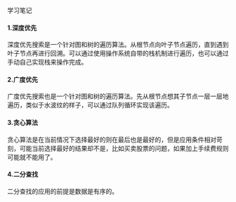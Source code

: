 学习笔记

#### 1.深度优先
深度优先搜索是一个针对图和树的遍历算法。从根节点向叶子节点遍历，直到遇到叶子节点再进行回溯。可以通过使用操作系统自带的栈机制进行遍历，也可以通过手动自己实现栈来操作完成。

#### 2.广度优先
广度优先搜索也是一个针对图和树的遍历算法。先从根节点想其子节点一层一层地遍历，类似于水波纹的样子，可以通过队列循环实现该遍历。

#### 3.贪心算法
贪心算法是在当前情况下选择最好的则在最后也是最好的，但是应用条件相对苛刻，可能当前选择最好的结果却不是，比如买卖股票的问题，如果加上手续费规则可能就不能用了。

#### 4.二分查找
二分查找的应用的前提是数据是有序的。